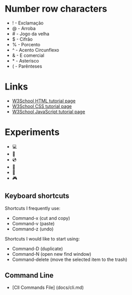 # Number row characters
* ! - Exclamação
* @ - Arroba
* \# - Jogo da velha
* $ - Cifrão
* % - Porcento
* ^ - Acento Circunflexo
* & - E comercial
* \* - Asterisco
* ( - Parênteses
# Links
* [W3School HTML tutorial page](https://www.w3schools.com/html/default.asp)
* [W3School CSS tutorial page](https://www.w3schools.com/css/default.asp)
* [W3School JavaScript tutorial page](https://www.w3schools.com/js/default.asp)
# Experiments
- 💻
- 💾
- 💿
- 📧
- 📂
- 🎮

## Keyboard shortcuts
Shortcuts I frequently use:
- Command-x (cut and copy)
- Command-v (paste)
- Command-z (undo)

Shortcuts I would like to start using:
- Command-D (duplicate)
- Command-N (open new find window)
- Command-delete (move the selected item to the trash)


## Command Line 
* [ClI Commands File] (docs/cli.md)